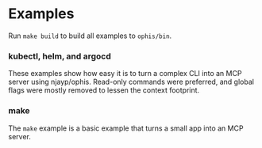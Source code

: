 # Examples

Run `make build` to build all examples to `ophis/bin`.

### kubectl, helm, and argocd

These examples show how easy it is to turn a complex CLI into an MCP server using njayp/ophis. Read-only commands were preferred, and global flags were mostly removed to lessen the context footprint.

### make

The `make` example is a basic example that turns a small app into an MCP server.